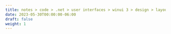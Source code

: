 ```yaml
---
title: notes > code > .net > user interfaces > winui 3 > design > layouts > panels
date: 2023-05-30T00:00:00-06:00
draft: false
weight: 1
---
```

